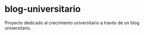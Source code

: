 # blog-universitario
Proyecto dedicado al crecimiento universitario a través de un blog universitario.
